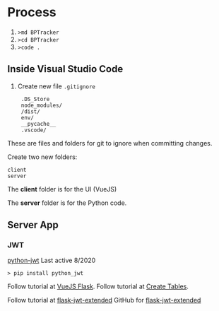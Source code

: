 # Process
1. `>md BPTracker`
2. `>cd BPTracker`
3. `>code .`

## Inside Visual Studio Code
1. Create new file `.gitignore`

        .DS_Store
        node_modules/
        /dist/
        env/
        __pycache__
        .vscode/

These are files and folders for git to ignore when committing changes.

Create two new folders:

    client
    server

The **client** folder is for the UI (VueJS)

The **server** folder is for the Python code.

## Server App
### JWT

[python-jwt](https://github.com/davedoesdev/python-jwt) Last active 8/2020


    > pip install python_jwt


Follow tutorial at [VueJS Flask](https://stackabuse.com/single-page-apps-with-vue-js-and-flask-jwt-authentication/).
Follow tutorial at [Create Tables](https://www.sqlitetutorial.net/sqlite-python/create-tables/).

Follow tutorial at [flask-jwt-extended](https://flask-jwt-extended.readthedocs.io/en/stable/)
GitHub for [flask-jwt-extended](https://github.com/vimalloc/flask-jwt-extended/tree/1fec4dc22fe97fd3bf579548079543a8c0b61e3e)
